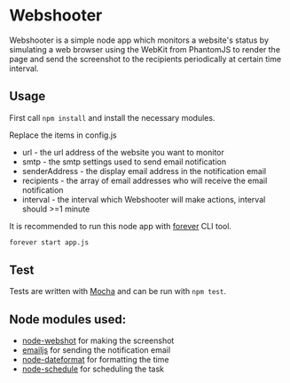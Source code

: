 # Webshooter

Webshooter is a simple node app which monitors a website's status by simulating a web browser using the WebKit from PhantomJS to render the page and send the screenshot to the recipients periodically at certain time interval. 

## Usage

First call `npm install` and install the necessary modules.

Replace the items in config.js 
 * url - the url address of the website you want to monitor
 * smtp - the smtp settings used to send email notification
 * senderAddress - the display email address in the notification email
 * recipients - the array of email addresses who will receive the email notification
 * interval - the interval which Webshooter will make actions, interval should >=1 minute

It is recommended to run this node app with [forever](https://github.com/foreverjs/forever) CLI tool.

```bash
forever start app.js
```

## Test

Tests are written with [Mocha](http://mochajs.org/) and can be run with `npm test`.



## Node modules used:

 * [node-webshot](https://github.com/brenden/node-webshot) for making the screenshot
 * [emailjs](https://github.com/eleith/emailjs) for sending the notification email
 * [node-dateformat](https://github.com/felixge/node-dateformat) for formatting the time
 * [node-schedule](https://github.com/tejasmanohar/node-schedule) for scheduling the task
